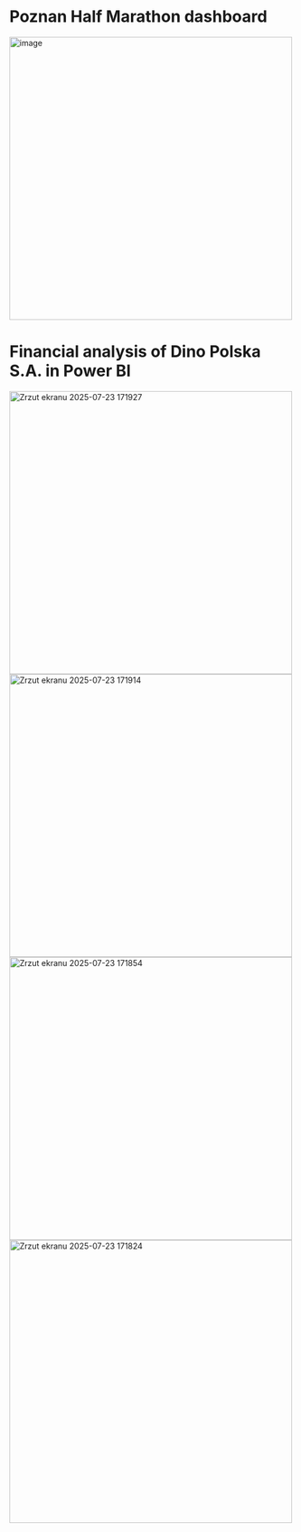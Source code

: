 # Poznan Half Marathon dashboard
<img width="500" height="500" alt="image" src="https://github.com/user-attachments/assets/4c4b6a5e-2711-49f7-a8b5-799f8e471475" />

# Financial analysis of Dino Polska S.A. in Power BI
<img width="500" height="500" alt="Zrzut ekranu 2025-07-23 171927" src="https://github.com/user-attachments/assets/05cae89a-c8f5-4624-bd41-5c773d78fb68" />
<img width="500" height="500" alt="Zrzut ekranu 2025-07-23 171914" src="https://github.com/user-attachments/assets/5df54f3e-7b92-4b98-a15d-0181661ae767" />
<img width="500" height="500" alt="Zrzut ekranu 2025-07-23 171854" src="https://github.com/user-attachments/assets/75002c4d-d1e0-45ad-ae9c-897f1b90a197" />
<img width="500" height="500" alt="Zrzut ekranu 2025-07-23 171824" src="https://github.com/user-attachments/assets/63d50d2f-dc20-4dd6-a44c-dc5621acb855" />
